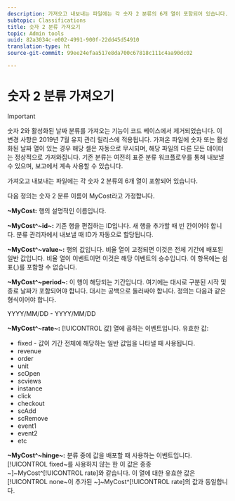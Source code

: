 ```yaml
---
description: 가져오고 내보내는 파일에는 각 숫자 2 분류의 6개 열이 포함되어 있습니다.
subtopic: Classifications
title: 숫자 2 분류 가져오기
topic: Admin tools
uuid: 82a3034c-e002-4991-900f-22dd45d54910
translation-type: ht
source-git-commit: 99ee24efaa517e8da700c67818c111c4aa90dc02

---
```



# 숫자 2 분류 가져오기

>[!IMPORTANT]
>
>숫자 2와 활성화된 날짜 분류를 가져오는 기능이 코드 베이스에서 제거되었습니다. 이 변경 사항은 2019년 7월 유지 관리 릴리스에 적용됩니다. 가져온 파일에 숫자 또는 활성화된 날짜 열이 있는 경우 해당 셀은 자동으로 무시되며, 해당 파일의 다른 모든 데이터는 정상적으로 가져와집니다. 기존 분류는 여전히 표준 분류 워크플로우를 통해 내보낼 수 있으며, 보고에서 계속 사용할 수 있습니다.

가져오고 내보내는 파일에는 각 숫자 2 분류의 6개 열이 포함되어 있습니다.

다음 정의는 숫자 2 분류 이름이 MyCost라고 가정합니다.

**~MyCost:** 행의 설명적인 이름입니다.

**~MyCost^~id~:** 기존 행을 편집하는 ID입니다. 새 행을 추가할 때 빈 칸이어야 합니다. 분류 관리자에서 내보낼 때 ID가 자동으로 할당됩니다.

**~MyCost^~value~:** 행의 값입니다. 비율 열이 고정되면 이것은 전체 기간에 배포된 일반 값입니다. 비율 열이 이벤트이면 이것은 해당 이벤트의 승수입니다. 이 항목에는 쉼표(,)를 포함할 수 없습니다.

**~MyCost^~period~:** 이 행이 해당되는 기간입니다. 여기에는 대시로 구분된 시작 및 종료 날짜가 포함되어야 합니다. 대시는 공백으로 둘러싸야 합니다. 정의는 다음과 같은 형식이어야 합니다.

YYYY/MM/DD - YYYY/MM/DD

**~MyCost^~rate~:** [!UICONTROL 값] 열에 곱하는 이벤트입니다. 유효한 값:

* fixed - 값이 기간 전체에 해당하는 일반 값임을 나타낼 때 사용됩니다.
* revenue
* order
* unit
* scOpen
* scviews
* instance
* click
* checkout
* scAdd
* scRemove
* event1
* event2
* etc

**~MyCost^~hinge~:** 분류 중에 값을 배포할 때 사용하는 이벤트입니다. [!UICONTROL fixed~를 사용하지 않는 한 이 값은 종종 ~]~MyCost^[!UICONTROL rate]와 같습니다. 이 열에 대한 유효한 값은 [!UICONTROL none~이 추가된 ~]~MyCost^[!UICONTROL rate]의 값과 동일합니다.
